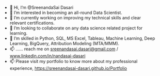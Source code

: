 - 👋 Hi, I’m @SreenandaSai Dasari            
- 👀 I’m interested in becoming an all-round Data Scientist.              
- 🌱 I’m currently working on improving my technical skills and clear relevant certifications.           
- 💞️ I’m looking to collaborate on any data science related project for learning.             
- 💞️ I’m skilled in Python, SQL, MS Excel, Tableau, Machine Learning, Deep Learning, BigQuery, Attribution Modeling (MTA/MMM).     
- 📫 ...... reach me on sreenandasai.dasari@gmail.com / www.linkedin.com/in/nandasai-dasari    
- 📫 Please visit my portfolio to know more about my professional experience, https://sreenandasai-dasari.github.io/Portfolio  
   
 
  
<!---   
SreenandaSai-Dasari/SreenandaSai-Dasari is a ✨ special ✨ repository because its `README.md` (this file) appears on your GitHub profile.
You can click the Preview link to take a look at your changes.
--->
